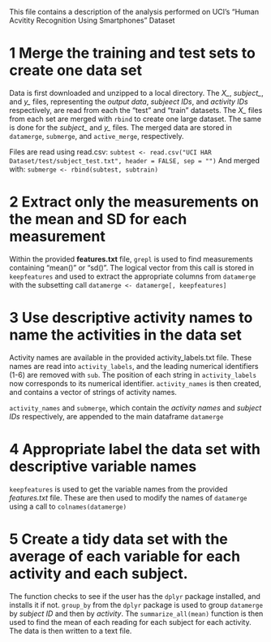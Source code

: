 This file contains a description of the analysis performed on UCI’s
“Human Acvitity Recognition Using Smartphones” Dataset

1 Merge the training and test sets to create one data set
=========================================================

Data is first downloaded and unzipped to a local directory. The *X\_*,
*subject\_*, and *y\_* files, representing the *output data*, *subjeect
IDs*, and *activity IDs* respectively, are read from each the “test” and
“train” datasets. The *X\_* files from each set are merged with `rbind`
to create one large dataset. The same is done for the *subject\_* and
*y\_* files. The merged data are stored in `datamerge`, `submerge`, and
`active_merge`, respectively.

Files are read using read.csv:
`subtest <- read.csv("UCI HAR Dataset/test/subject_test.txt", header = FALSE, sep = "")`
And merged with: `submerge <- rbind(subtest, subtrain)`

2 Extract only the measurements on the mean and SD for each measurement
=======================================================================

Within the provided **features.txt** file, `grepl` is used to find
measurements containing “mean()” or “sd()”. The logical vector from this
call is stored in `keepfeatures` and used to extract the appropriate
columns from `datamerge` with the subsetting call
`datamerge <- datamerge[, keepfeatures]`

3 Use descriptive activity names to name the activities in the data set
=======================================================================

Activity names are available in the provided activity\_labels.txt file.
These names are read into `activity_labels`, and the leading numerical
identifiers (1-6) are removed with `sub`. The position of each string in
`activity_labels` now corresponds to its numerical identifier.
`activity_names` is then created, and contains a vector of strings of
activity names.

`activity_names` and `submerge`, which contain the *activity names* and
*subject IDs* respectively, are appended to the main dataframe
`datamerge`

4 Appropriate label the data set with descriptive variable names
================================================================

`keepfeatures` is used to get the variable names from the provided
*features.txt* file. These are then used to modify the names of
`datamerge` using a call to `colnames(datamerge)`

5 Create a tidy data set with the average of each variable for each activity and each subject.
==============================================================================================

The function checks to see if the user has the `dplyr` package
installed, and installs it if not. `group_by` from the `dplyr` package
is used to group `datamerge` by *subject ID* and then by *activity*. The
`summarize_all(mean)` function is then used to find the mean of each
reading for each subject for each activity. The data is then written to
a text file.

